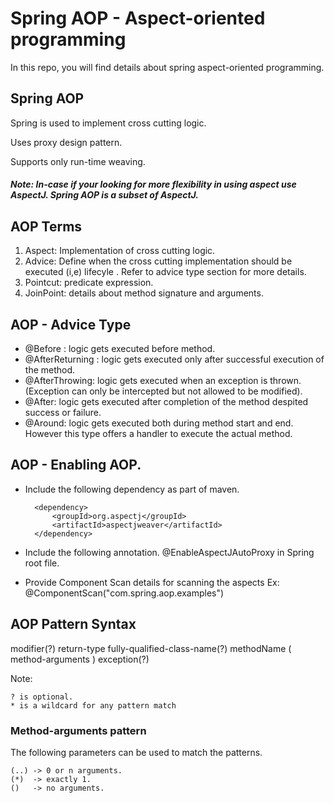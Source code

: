 # Spring AOP - Aspect-oriented programming

In this repo, you will find details about spring aspect-oriented programming.


## Spring AOP

Spring is used to implement cross cutting logic.

Uses proxy design pattern.

Supports only run-time weaving.

##### Note: In-case if your looking for more flexibility in using aspect use AspectJ. Spring AOP is a subset of AspectJ.

## AOP Terms

1. Aspect: Implementation of cross cutting logic.
2. Advice: Define when the cross cutting implementation should be executed (i,e) lifecyle . Refer to advice type section for more details.
3. Pointcut: predicate expression.
4. JoinPoint: details about method signature and arguments.

## AOP - Advice Type 

* @Before : logic gets executed before method.
* @AfterReturning : logic gets executed only after successful execution of the method.
* @AfterThrowing: logic gets executed when an exception is thrown. (Exception can only be intercepted but not allowed to be modified).
* @After: logic gets executed after completion of the method despited success or failure.
* @Around: logic gets executed both during method start and end. However this type offers a handler to execute the actual method.

## AOP - Enabling AOP.

* Include the following dependency as part of maven.

		<dependency>
			<groupId>org.aspectj</groupId>
			<artifactId>aspectjweaver</artifactId>
		</dependency>

* Include the following annotation. @EnableAspectJAutoProxy in Spring root file.

* Provide Component Scan details for scanning the aspects Ex: @ComponentScan("com.spring.aop.examples")

## AOP Pattern Syntax

modifier(?) return-type fully-qualified-class-name(?) methodName ( method-arguments ) exception(?) 

Note: 

	? is optional.
	* is a wildcard for any pattern match


###  Method-arguments pattern

The following parameters can be used to match the patterns.

	(..) -> 0 or n arguments.
	(*)  -> exactly 1.
	()   -> no arguments. 







